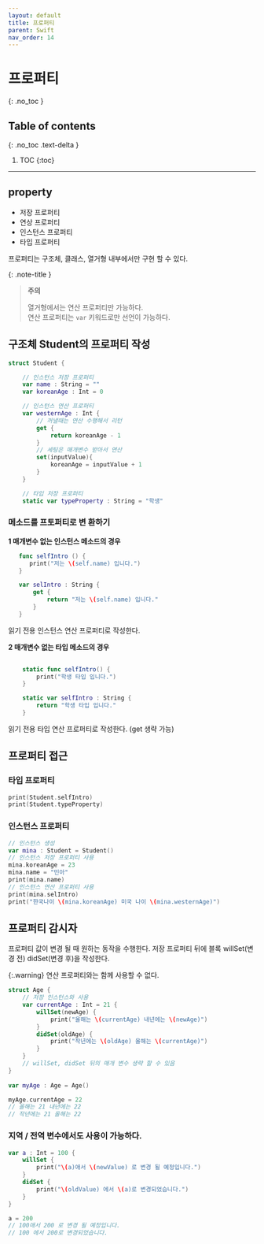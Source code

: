 ```yaml
---
layout: default
title: 프로퍼티
parent: Swift
nav_order: 14
---
```



# 프로퍼티
{: .no_toc }


## Table of contents
{: .no_toc .text-delta }

1. TOC
{:toc}

---


## property

- 저장 프로퍼티 
- 연상 프로퍼티 
- 인스턴스 프로퍼티 
- 타입 프로퍼티 

프로퍼티는 구조체, 클래스, 열거형 내부에서만 구현 할 수 있다.

{: .note-title }
> **주의**
>
> 열거형에서는 연산 프로퍼티만 가능하다. <br/> 연산 프로퍼티는 `var` 키워드로만 선언이 가능하다.

## 구조체 Student의 프로퍼티 작성 

```swift
struct Student {
```

```swift
    // 인스턴스 저장 프로퍼티
    var name : String = ""
    var koreanAge : Int = 0

    // 인스턴스 연산 프로퍼티
    var westernAge : Int {
        // 꺼낼때는 연산 수행해서 리턴
        get {
            return koreanAge - 1
        }
        // 세팅은 매개변수 받아서 연산
        set(inputValue){
            koreanAge = inputValue + 1
        }
    }

    // 타입 저장 프로퍼티
    static var typeProperty : String = "학생"
```

### 메소드를 프토퍼티로 변 환하기

**1 매개변수 없는 인스턴스 메소드의 경우**

```swift
   func selfIntro () {
      print("저는 \(self.name) 입니다.")
   }
 ```
 
 ```swift   
    var selIntro : String {
        get {
            return "저는 \(self.name) 입니다."
        }
    }
```
읽기 전용 인스턴스 연산 프로퍼티로 작성한다.

**2 매개변수 없는 타입 메소드의 경우**

```swift
    
    static func selfIntro() {
        print("학생 타입 입니다.")
    }
```

```swift    
    static var selfIntro : String {
        return "학생 타입 입니다."
    }   
```

읽기 전용 타입 연산 프로퍼티로 작성한다. (get 생략 가능)


## 프로퍼티 접근 

### 타입 프로퍼티 
```swift
print(Student.selfIntro)
print(Student.typeProperty)
```

### 인스턴스 프로퍼티
```swift
// 인스턴스 생성
var mina : Student = Student()
// 인스턴스 저장 프로퍼티 사용
mina.koreanAge = 23
mina.name = "민아"
print(mina.name)
// 인스턴스 연산 프로퍼티 사용
print(mina.selIntro)
print("한국나이 \(mina.koreanAge) 미국 나이 \(mina.westernAge)")
```

## 프로퍼티 감시자 

프로퍼티 값이 변경 될 때 원하는 동작을 수행한다.
저장 프로퍼티 뒤에 블록 willSet(변경 전) didSet(변경 후)을 작성한다.

{:.warning}
연산 프로퍼티와는 함께 사용할 수 없다.

```swift
struct Age { 
    // 저장 인스턴스와 사용
    var currentAge : Int = 21 {
        willSet(newAge) {
            print("올해는 \(currentAge) 내년에는 \(newAge)")
        }
        didSet(oldAge) {
            print("작년에는 \(oldAge) 올해는 \(currentAge)")
        }
    }
    // willSet, didSet 뒤의 매개 변수 생략 할 수 있음
}
    
var myAge : Age = Age()

myAge.currentAge = 22
// 올해는 21 내년에는 22
// 작년에는 21 올해는 22
```

### 지역 / 전역 변수에서도 사용이 가능하다.

```swift
var a : Int = 100 {
    willSet {
        print("\(a)애서 \(newValue) 로 변경 될 예정입니다.")
    }
    didSet {
        print("\(oldValue) 에서 \(a)로 변경되었습니다.")
    }
}

a = 200
// 100애서 200 로 변경 될 예정입니다.
// 100 에서 200로 변경되었습니다.
```

